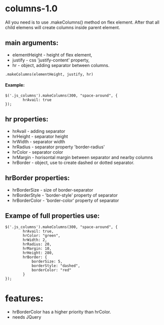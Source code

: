 # columns-1.0
All you need is to use .makeColumns() method on flex element. After that all child elemens will create columns inside parent element.

## main arguments:
- elementHeight - height of flex element, 
- justify - css 'justify-content' property,
- hr - object, adding separator between columns.
```
.makeColumns(elementHeight, justify, hr)
```

#### Example:
```
$('.js_columns').makeColumns(300, "space-around", {
        hrAvail: true
});
```

## hr properties:
- hrAvail - adding separator
- hrHeight - separator height
- hrWidth - separator width
- hrRadius - separator property 'border-radius'
- hrColor - separator color
- hrMargin - horisontal margin between separator and nearby columns
- hrBorder - object, use to create dashed or dotted separator.

## hrBorder properties:
- hrBorderSize - size of border-separator
- hrBorderStyle - 'border-style' property of separator
- hrBorderColor - 'border-color' property of separator

## Exampe of full properties use:
```
$('.js_columns').makeColumns(300, "space-around", {
        hrAvail: true,
        hrColor: "green",
        hrWidth: 2,
        hrRadius: 20,
        hrMargin: 10,
        hrHeight: 280,
        hrBorder: {
            borderSize: 5,
            borderStyle: "dashed",
            borderColor: "red"
        }
});
```

# features:
- hrBorderColor has a higher priority than hrColor.
- needs JQuery
